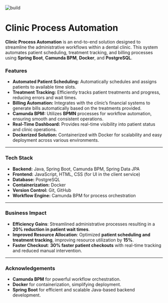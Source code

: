 
![build](https://img.shields.io/jenkins/coverage/:format?jobUrl=13.48.80.81%3A8083%2Fjob%2Fclinic-process-automation-build-pipeline%2F)





# Clinic Process Automation

**Clinic Process Automation** is an end-to-end solution designed to streamline the administrative workflows within a dental clinic. This system automates patient scheduling, treatment tracking, and billing processes using **Spring Boot**, **Camunda BPM**, **Docker**, and **PostgreSQL**.

### **Features**
- **Automated Patient Scheduling:** Automatically schedules and assigns patients to available time slots.
- **Treatment Tracking:** Efficiently tracks patient treatments and progress, reducing errors and wait times.
- **Billing Automation:** Integrates with the clinic’s financial systems to generate bills automatically based on the treatments provided.
- **Camunda BPM:** Utilizes **BPMN** processes for workflow automation, ensuring smooth and consistent operations.
- **Real-Time Dashboard:** Provides real-time visibility into patient status and clinic operations.
- **Dockerized Solution:** Containerized with Docker for scalability and easy deployment across various environments.

---

### **Tech Stack**
- **Backend:** Java, Spring Boot, Camunda BPM, Spring Data JPA
- **Frontend:** JavaScript, HTML, CSS (for UI in the client service)
- **Database:** PostgreSQL
- **Containerization:** Docker
- **Version Control:** Git, GitHub
- **Workflow Engine:** Camunda BPM for process orchestration

---

### **Business Impact**

- **Efficiency Gains**: Streamlined administrative processes resulting in a **20% reduction in patient wait times**.
- **Improved Resource Allocation**: Optimized **patient scheduling and treatment tracking**, improving resource utilization by **15%**.
- **Faster Checkout**: **30% faster patient checkouts** with real-time tracking and reduced manual intervention.

---

### **Acknowledgements**

- **Camunda BPM** for powerful workflow orchestration.
- **Docker** for containerization, simplifying deployment.
- **Spring Boot** for efficient and scalable Java-based backend development.
